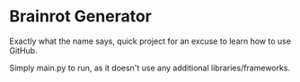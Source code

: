 # Brainrot Generator
Exactly what the name says, quick project for an excuse to learn how to use GitHub.

Simply main.py to run, as it doesn't use any additional libraries/frameworks. 
